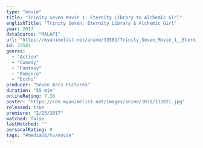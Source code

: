 ```yaml
---
type: "movie"
title: "Trinity Seven Movie 1: Eternity Library to Alchemic Girl"
englishTitle: "Trinity Seven: Eternity Library & Alchemic Girl"
year: 2017
dataSource: "MALAPI"
url: "https://myanimelist.net/anime/33581/Trinity_Seven_Movie_1__Eternity_Library_to_Alchemic_Girl"
id: 33581
genres: 
  - "Action"
  - "Comedy"
  - "Fantasy"
  - "Romance"
  - "Ecchi"
producer: "Seven Arcs Pictures"
duration: "55 min"
onlineRating: 7.26
poster: "https://cdn.myanimelist.net/images/anime/1031/112821.jpg"
released: true
premiere: "2/25/2017"
watched: false
lastWatched: ""
personalRating: 0
tags: "#mediaDB/tv/movie"
---
```

